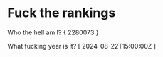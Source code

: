 # Fuck the rankings

Who the hell am I?
{ 2280073 }

What fucking year is it?
[ 2024-08-22T15:00:00Z ]
